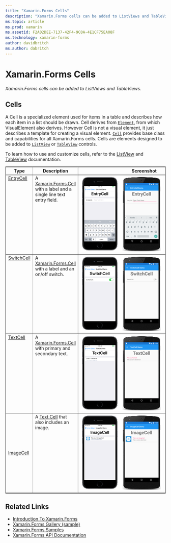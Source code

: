 ```yaml
---
title: "Xamarin.Forms Cells"
description: "Xamarin.Forms cells can be added to ListViews and TableViews."
ms.topic: article
ms.prod: xamarin
ms.assetid: F2A02DEE-7137-42F4-9C0A-4E1CF75EA08F
ms.technology: xamarin-forms
author: davidbritch
ms.author: dabritch
---
```


# Xamarin.Forms Cells

_Xamarin.Forms cells can be added to ListViews and TableViews._

<style>.tableimg { max-width: none !important;}</style>

## Cells

A Cell is a specialized element used for items in a table and describes
  how each item in a list should be drawn. Cell derives from [`Element`](https://developer.xamarin.com/api/type/Xamarin.Forms.Element/),
  from which VisualElement also derives. However Cell is not a visual element,
  it just describes a template for creating a visual element. [`Cell`](https://developer.xamarin.com/api/type/Xamarin.Forms.Cell/)
  provides base class and capabilities for all Xamarin.Forms cells. Cells are
  elements designed to be added to [`ListView`](https://developer.xamarin.com/api/type/Xamarin.Forms.ListView/)
  or [`TableView`](https://developer.xamarin.com/api/type/Xamarin.Forms.TableView/) controls.

To learn how to use and customize cells, refer to the [ListView](~/xamarin-forms/user-interface/listview/index.md)
 and [TableView](~/xamarin-forms/user-interface/tableview.md) documentation.

<table align="center" border="1" cellpadding="1" cellspacing="1">
<thead>
    <th>
      <strong>Type</strong>
    </th>
    <th>
      <strong>Description</strong>
    </th>
    <th style="min-width:400px">
      <strong>Screenshot</strong>
    </th>
  </thead>
  <tbody>
    <tr>
    <td valign="top">
      <a href="https://developer.xamarin.com/api/type/Xamarin.Forms.EntryCell/">EntryCell</a>
    </td>
    <td valign="top">
    A <a href="https://developer.xamarin.com/api/type/Xamarin.Forms.Cell/">Xamarin.Forms.Cell</a> with a label and a single line text entry field.
    </td>
    <td>
    <a href="https://github.com/xamarin/xamarin-forms-samples/blob/master/FormsGallery/FormsGallery/FormsGallery/EntryDemoPage.cs"><img src="cells-images/EntryCell.png" title="EntryCell Example" class="tableimg">
    </a></td>
  </tr>
  <tr>
    <td valign="top">
      <a href="https://developer.xamarin.com/api/type/Xamarin.Forms.SwitchCell/">SwitchCell</a>
    </td>
    <td valign="top">
    A <a href="https://developer.xamarin.com/api/type/Xamarin.Forms.Cell/">Xamarin.Forms.Cell</a> with a label and an on/off switch.
    </td>
    <td>
    <a href="https://github.com/xamarin/xamarin-forms-samples/blob/master/FormsGallery/FormsGallery/FormsGallery/SwitchCellDemoPage.cs"><img src="cells-images/SwitchCell.png" title="SwitchCell Example" class="tableimg">
    </a></td>
  </tr>
  <tr>
    <td valign="top">
      <a href="https://developer.xamarin.com/api/type/Xamarin.Forms.TextCell/">TextCell</a>
    </td>
    <td valign="top">
    A <a href="https://developer.xamarin.com/api/type/Xamarin.Forms.Cell/">Xamarin.Forms.Cell</a> with primary and secondary text.
    </td>
    <td>
    <a href="https://github.com/xamarin/xamarin-forms-samples/blob/master/FormsGallery/FormsGallery/FormsGallery/TextCellDemoPage.cs"><img src="cells-images/TextCell.png" title="TextCell Example" class="tableimg">
    </a></td>
  </tr>
      <tr>
    <td>
      <a href="https://developer.xamarin.com/api/type/Xamarin.Forms.ImageCell/">ImageCell</a>
    </td>
    <td valign="top">
    A <a href="https://developer.xamarin.com/api/type/Xamarin.Forms.TextCell/">Text Cell</a> that also includes an image.
    </td>
    <td>
    <a href="https://github.com/xamarin/xamarin-forms-samples/blob/master/FormsGallery/FormsGallery/FormsGallery/ImageCellDemoPage.cs"><img src="cells-images/ImageCell.png" title="ImageCell Example" class="tableimg">
    </a></td>
  </tr>
  </tbody>
</table>



## Related Links

- [Introduction To Xamarin.Forms](~/xamarin-forms/get-started/introduction-to-xamarin-forms.md)
- [Xamarin.Forms Gallery (sample)](https://developer.xamarin.com/samples/xamarin-forms/FormsGallery/)
- [Xamarin.Forms Samples](https://developer.xamarin.com/samples/xamarin-forms/all/)
- [Xamarin.Forms API Documentation](https://developer.xamarin.com/api/namespace/Xamarin.Forms/)
